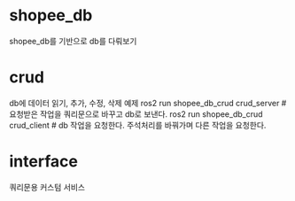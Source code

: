 # shopee_db
shopee_db를 기반으로 db를 다뤄보기

# crud
db에 데이터 읽기, 추가, 수정, 삭제 예제
ros2 run shopee_db_crud crud_server # 요청받은 작업을 쿼리문으로 바꾸고 db로 보낸다.
ros2 run shopee_db_crud crud_client # db 작업을 요청한다. 주석처리를 바꿔가며 다른 작업을 요청한다.

# interface
쿼리문용 커스텀 서비스
